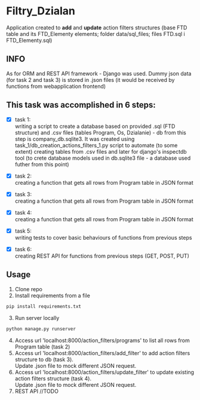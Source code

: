 # Filtry_Dzialan

Application created to **add** and **update** action filters structures (base FTD table and its FTD_Elementy elements; folder data/sql_files; 
files FTD.sql i FTD_Elementy.sql)

## INFO
As for ORM and REST API framework - Django was used.
Dummy json data (for task 2 and task 3) is stored in .json files (it would be received by functions from webapplication frontend)

## This task was accomplished in 6 steps:
- [x] task 1: <br />
writing a script to create a database based on provided .sql  (FTD structure) and .csv files (tables Program, Os, Dzialanie)  - db from this step is  company_db.sqlite3. It was created using task_1/db_creation_actions_filters_1.py script to automate (to some extent) creating tables from .csv files and later for django's inspectdb tool (to crete database models used in db.sqlite3 file - a database used futher from this point)
- [x] task 2: <br />
    creating a function that gets all rows from Program table in JSON format 
- [x] task 3: <br />
    creating a function that gets all rows from Program table in JSON format
- [x] task 4: <br />
    creating a function that gets all rows from Program table in JSON format
- [x] task 5: <br />
    writing tests to cover basic behaviours of functions from previous steps
- [x] task 6: <br /> 
    creating REST API for functions from previous steps (GET, POST, PUT)


## Usage

1. Clone repo
2. Install requirements from a file
```bash
pip install requirements.txt
```
3. Run server locally 
```bash
python manage.py runserver
```
4. Access url 'localhost:8000/action_filters/programs' to list all rows from Program table (task 2)
5. Access url 'localhost:8000/action_filters/add_filter' to add action filters structure to db (task 3). <br /> Update .json file to mock different JSON request.
6. Access url 'localhost:8000/action_filters/update_filter' to update existing action filters structure (task 4). <br />Update .json file to mock different JSON request.
7. REST API //TODO<br />